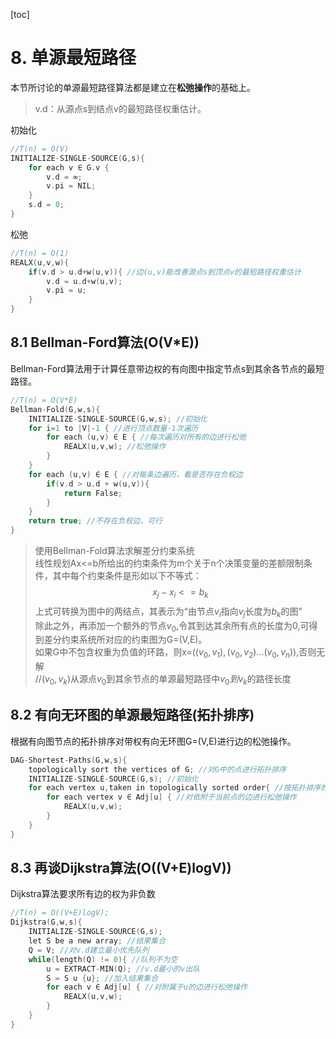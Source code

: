 [toc]

# 8. 单源最短路径

本节所讨论的单源最短路径算法都是建立在**松弛操作**的基础上。
> v.d：从源点s到结点v的最短路径权重估计。

初始化
```c
//T(n) = O(V)
INITIALIZE-SINGLE-SOURCE(G,s){
    for each v ∈ G.v {
        v.d = ∞;
        v.pi = NIL;
    }
    s.d = 0;
}
```
松弛
```c
//T(n) = O(1)
REALX(u,v,w){
    if(v.d > u.d+w(u,v)){ //边(u,v)能改善源点s到顶点v的最短路径权重估计
        v.d = u.d+w(u,v);
        v.pi = u;
    }
}
```

## 8.1 Bellman-Ford算法(O(V*E))

Bellman-Ford算法用于计算任意带边权的有向图中指定节点s到其余各节点的最短路径。

```c
//T(n) = O(V*E)
Bellman-Fold(G,w,s){
    INITIALIZE-SINGLE-SOURCE(G,w,s); //初始化
    for i=1 to |V|-1 { //进行顶点数量-1次遍历 
        for each (u,v) ∈ E { //每次遍历对所有的边进行松弛
            REALX(u,v,w); //松弛操作
        }
    }
    for each (u,v) ∈ E { //对每条边遍历，看是否存在负权边
        if(v.d > u.d + w(u,v)){
            return False;
        }
    }
    return true; //不存在负权边，可行
}
```

> 使用Bellman-Fold算法求解差分约束系统  
> 线性规划Ax<=b所给出的约束条件为m个关于n个决策变量的差额限制条件，其中每个约束条件是形如以下不等式：
> $$x_j-x_i<=b_k$$
> 上式可转换为图中的两结点，其表示为“由节点$v_i$指向$v_j$长度为$b_k$的图”  
> 除此之外，再添加一个额外的节点$v_0$,令其到达其余所有点的长度为0,可得到差分约束系统所对应的约束图为G=(V,E)。  
> 如果G中不包含权重为负值的环路，则x=($(v_0,v_1),(v_0,v_2)...(v_0,v_n)$),否则无解   
> //($v_0,v_k$)从源点$v_0$到其余节点的单源最短路径中$v_0到v_k$的路径长度

## 8.2 有向无环图的单源最短路径(拓扑排序)

根据有向图节点的拓扑排序对带权有向无环图G=(V,E)进行边的松弛操作。

```c
DAG-Shortest-Paths(G,w,s){
    topologically sort the vertices of G; //对G中的点进行拓扑排序
    INITIALIZE-SINGLE-SOURCE(G,s); //初始化
    for each vertex u,taken in topologically sorted order{ //按拓扑排序的顺序依次对图中的点进行遍历
        for each vertex v ∈ Adj[u] { //对依附于当前点的边进行松弛操作
            REALX(u,v,w);
        }
    }
}
```

## 8.3 再谈Dijkstra算法(O((V+E)logV))

Dijkstra算法要求所有边的权为非负数

```c
//T(n) = O((V+E)logV);
Dijkstra(G,w,s){
    INITIALIZE-SINGLE-SOURCE(G,s);
    let S be a new array; //结果集合
    Q = V; //对v.d建立最小优先队列
    while(length(Q) != 0){ //队列不为空
        u = EXTRACT-MIN(Q); //v.d最小的v出队
        S = S ∪ {u}; //加入结果集合
        for each v ∈ Adj[u] { //对附属于u的边进行松弛操作
            REALX(u,v,w); 
        }
    }
}
```


